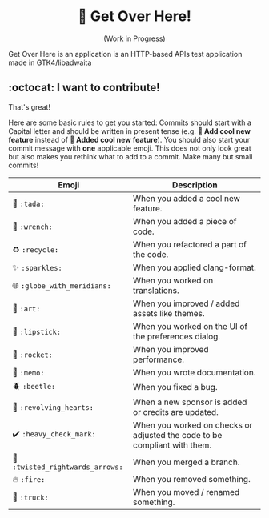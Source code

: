 <!-- Based on Burn My Window README -->
<h1 align="center">🔄 Get Over Here!</h1>
<p align="center">(Work in Progress)</p>

<!-- <p align="center"> -->
<!-- <a href="https://extensions.gnome.org/extension/4679/burn-my-windows/"><img src="https://img.shields.io/badge/Download-extensions.gnome.org-e67f4d.svg?logo=gnome&logoColor=lightgrey&labelColor=303030" /></a><br/> -->
<!-- <a href="https://github.com/Schneegans/Burn-My-Windows/actions"><img src="https://github.com/Schneegans/Burn-My-Windows/workflows/Checks/badge.svg?branch=main" /></a> -->
<!-- <a href="LICENSE"><img src="https://img.shields.io/badge/License-GPLv3-blue.svg?labelColor=303030" /></a> -->
<!-- <a href="https://hosted.weblate.org/engage/burn-my-windows/"><img src="https://img.shields.io/weblate/progress/burn-my-windows?label=Translated&logo=weblate&logoColor=lightgray&labelColor=303030" /></a> -->
<!-- <a href="scripts/cloc.sh"><img src="https://img.shields.io/endpoint?url=https://gist.githubusercontent.com/Schneegans/8cf45f23253ff09b21196e7271378762/raw/loc.json" /></a> -->
<!-- <a href="scripts/cloc.sh"><img src="https://img.shields.io/endpoint?url=https://gist.githubusercontent.com/Schneegans/8cf45f23253ff09b21196e7271378762/raw/comments.json" /></a> -->
<!-- </p> -->

Get Over Here is an application is an HTTP-based APIs test application made in GTK4/libadwaita

<!-- Effect | Preview -->
<!-- -----|-------- -->
<!-- **Apparition** <br> This effect hides your windows by violently sucking them into the void of magic! | <img src ="docs/pics/apparition.gif" /> -->
<!-- **Broken Glass** <br> Shatter your windows into a shower sharp shards! This effect can be configured so that the shards fly away from your mouse pointer position!| <img src ="docs/pics/glass.gif" /> -->
<!-- **Doom** <br> Melt your windows. Inspired by the legendary screen transitions of the original Doom. | <img src ="docs/pics/doom.gif" /> -->
<!-- **Energize A** <br> Beam your windows away! | <img src ="docs/pics/energizeA.gif" /> -->
<!-- **Energize B** <br> Using different transporter technology results in an alternative visual effect. | <img src ="docs/pics/energizeB.gif" /> -->
<!-- **Fire** <br> The classic effect inspired by Compiz. However, this is implemented using a GLSL shader and not with a particle system like in the old days. | <img src ="docs/pics/fire.gif" /> -->
<!-- **Hexagon** <br> With glowing lines and hexagon-shaped tiles, this effect looks very sci-fi. | <img src ="docs/pics/hexagon.gif" /> -->
<!-- **Incinerate** <br> A less snappy but definitely more fancy take on the fire effect. | <img src ="docs/pics/incinerate.gif" /> -->
<!-- **Matrix** <br> Turn your windows into a shower of green letters! The color is actually configurable.| <img src ="docs/pics/matrix.gif" /> -->
<!-- **Pixelate** <br> Pixelate your windows and randomly hide pixels until the entire window is gone.| <img src ="docs/pics/pixelate.gif" /> -->
<!-- **Pixel Wheel** <br> This simple effect pixelates the window and hides the pixels in a wheel-like fashion.| <img src ="docs/pics/pixel-wheel.gif" /> -->
<!-- **Pixel Wipe** <br> This effect pixelates the window and hides the pixels radially, starting from the pointer position.| <img src ="docs/pics/pixel-wipe.gif" /> -->
<!-- **Snap of Disintegration** <br> Dissolve your windows into a cloud of dust.| <img src ="docs/pics/snap.gif" /> -->
<!-- **T-Rex Attack** <br> Destroy your windows with a series of violent slashes!| <img src ="docs/pics/trex.gif" /> -->
<!-- **TV-Effect** <br> This is a very simple effect to demonstrate that this extension could also be used in a more professional environment. | <img src ="docs/pics/tv.gif" /> -->
<!-- **Wisps** <br> Let your windows be carried away to the realm of dreams by these little fairies! | <img src ="docs/pics/wisps.gif" /> -->
<!-- **Your Effect!** <br> The extension is very modular and with a bit of creativity and GLSL knowledge, [you can easily create your own effects](docs/how-to-create-new-effects.md). | [![Create your own effects](docs/pics/custom.jpg)](docs/how-to-create-new-effects.md) -->
<!--  -->
<!-- ## ✅ Supported Versions -->
<!--  -->
<!-- Not every effect is available on each version of GNOME or KWin. -->
<!-- Below is a table which summarizes the current availability for all effects. -->
<!--  -->
<!-- <table width="100%"> -->
<!-- <tr> -->
<!-- <td></td> -->
<!-- <td colspan="5"><strong>GNOME</strong></td> -->
<!-- <td colspan="1"><strong>KWin</strong></td> -->
<!-- </tr> -->
<!-- <tr><td></td>                        <td>3.36</td><td>3.38</td><td>40</td><td>41</td><td>42</td><td>5.25.0</td></tr> -->
<!-- <tr><td>Apparition</td>              <td>  </td>   <td>✅</td>  <td>✅</td><td>✅</td><td>✅</td><td>  </td>   </tr> -->
<!-- <tr><td>Broken Glass</td>            <td>  </td>   <td>  </td>  <td>✅</td><td>✅</td><td>✅</td><td>  </td>   </tr> -->
<!-- <tr><td>Doom</td>                    <td>  </td>   <td>✅</td>  <td>✅</td><td>✅</td><td>✅</td><td>✅</td>   </tr> -->
<!-- <tr><td>Energize A</td>              <td>✅</td>   <td>✅</td>  <td>✅</td><td>✅</td><td>✅</td><td>✅</td>   </tr> -->
<!-- <tr><td>Energize B</td>              <td>✅</td>   <td>✅</td>  <td>✅</td><td>✅</td><td>✅</td><td>✅</td>   </tr> -->
<!-- <tr><td>Fire</td>                    <td>✅</td>   <td>✅</td>  <td>✅</td><td>✅</td><td>✅</td><td>✅</td>   </tr> -->
<!-- <tr><td>Hexagon</td>                 <td>✅</td>   <td>✅</td>  <td>✅</td><td>✅</td><td>✅</td><td>✅</td>   </tr> -->
<!-- <tr><td>Incinerate</td>              <td>✅</td>   <td>✅</td>  <td>✅</td><td>✅</td><td>✅</td><td>✅</td>   </tr> -->
<!-- <tr><td>Matrix</td>                  <td>  </td>   <td>  </td>  <td>✅</td><td>✅</td><td>✅</td><td>  </td>   </tr> -->
<!-- <tr><td>Pixelate</td>                <td>✅</td>   <td>✅</td>  <td>✅</td><td>✅</td><td>✅</td><td>✅</td>   </tr> -->
<!-- <tr><td>Pixel Wheel</td>             <td>✅</td>   <td>✅</td>  <td>✅</td><td>✅</td><td>✅</td><td>✅</td>   </tr> -->
<!-- <tr><td>Pixel Wipe</td>              <td>✅</td>   <td>✅</td>  <td>✅</td><td>✅</td><td>✅</td><td>✅</td>   </tr> -->
<!-- <tr><td>Snap of Disintegration</td>  <td>  </td>   <td>  </td>  <td>✅</td><td>✅</td><td>✅</td><td>  </td>   </tr> -->
<!-- <tr><td>T-Rex Attack</td>            <td>  </td>   <td>  </td>  <td>✅</td><td>✅</td><td>✅</td><td>  </td>   </tr> -->
<!-- <tr><td>TV-Effect</td>               <td>✅</td>   <td>✅</td>  <td>✅</td><td>✅</td><td>✅</td><td>✅</td>   </tr> -->
<!-- <tr><td>Wisps</td>                   <td>✅</td>   <td>✅</td>  <td>✅</td><td>✅</td><td>✅</td><td>✅</td>   </tr> -->
<!-- </table> -->
<!--  -->

<!-- ## 💞 These People _love_ this Extension -->
<!--  -->
<!-- While [coding new features](docs/how-to-create-new-effects.md) or [translating the extension](https://hosted.weblate.org/engage/burn-my-windows/) are the most awesome ways to contribute, providing financial support will help me stay motivated to invest my spare time to keep the project alive in the future. -->

<!-- <h3 align="center">🥇 Current Gold Sponsors</h3> -->
<!-- <p align="center"> -->
<!--   <a href="https://github.com/D3vil0p3r">D3vil0p3r</a><br> -->
<!--   Maxence Sebald<br> -->
<!--   <a href="https://github.com/dennis1248">Dennis ten Hoove</a><br> -->
<!-- </p> -->

<!-- <h3 align="center">🥈 Current Silver Sponsors</h3> -->
<!-- <p align="center"> -->
<!--   <a href="https://github.com/danielheadbang">@danielheadbang</a><br> -->
<!--   <a href="https://github.com/MRR-dev">@MRR-dev</a><br> -->
<!--   <a href="https://github.com/castrojo">Jorge Castro</a><br> -->
<!-- </p> -->

<!-- <h3 align="center">🥉 Current Bronze Sponsors</h3> -->
<!-- <p align="center"> -->
<!--   <a href='https://github.com/AngelBrielez'>Angel Brielez</a> -->
  <!-- <a href="https://github.com/sponsors/Schneegans">Become the first!</a><br> -->
<!-- </p> -->

<!-- <h3 align="center">🏅 Previous Sponsors and One-Time Donators</h3> -->
<!-- <p align="center"> -->
<!--   <a href="https://github.com/Aggraxis">@Aggraxis</a><br> -->
<!--   <a href="https://twitter.com/tjiiik">tj3k</a><br> -->
<!--   <a href="https://github.com/wolfyrion">@wolfyrion</a><br> -->
<!--   <a href="https://github.com/MrTomRod">@MrTomRod</a><br> -->
<!--   Pouhiou<br> -->
<!--   DAPREMONT Christophe<br> -->
<!--   <a href="https://github.com/manero6">@manero6</a><br> -->
<!--   <a href="https://github.com/RickStanley">@RickStanley</a><br> -->
<!-- </p> -->
<!--  -->
<!--  -->
<!-- Do you want to show that you love it too? You may <a href="https://github.com/sponsors/Schneegans">become a sponsor for as little as 1$ / month</a>! -->
<!-- If you like this extension, you may also want to try one of my other GNOME extensions: [🧊 Desktop-Cube](https://github.com/Schneegans/Desktop-Cube) or [🍰 Fly-Pie](https://github.com/Schneegans/Fly-Pie/)! -->
<!--  -->
<!-- ## ⬇️ Installation (GNOME) -->
<!--  -->
<!-- You can either install the Burn-My-Windows extension from extensions.gnome.org (a), download a stable release -->
<!-- from GitHub (b) or clone the latest version directly with `git` (c). -->
<!--  -->
<!-- ### a) Installing from extensions.gnome.org -->
<!--  -->
<!-- This is the easiest way to install the Burn-My-Windows extension. Just head over to -->
<!-- [extensions.gnome.org](https://extensions.gnome.org/extension/4679/burn-my-windows/) and flip the switch! -->
<!-- If you want to use a more up-to-date version, you can try one of the methods listed below. -->

<!-- ### b) Downloading a Stable Release -->
<!--  -->
<!-- Execute this command to download the latest stable release: -->
<!--  -->
<!-- ```bash -->
<!-- wget https://github.com/Schneegans/Burn-My-Windows/releases/latest/download/burn-my-windows@schneegans.github.com.zip -->
<!-- ``` -->
<!--  -->
<!-- Install it by executing the following command. If you have the Burn-My-Windows extension already installed and want to upgrade to -->
<!-- the latest version, append the `--force` flag in order to overwrite existing installs of the Burn-My-Windows extension. -->
<!--  -->
<!-- ```bash -->
<!-- gnome-extensions install burn-my-windows@schneegans.github.com.zip -->
<!-- ``` -->
<!--  -->
<!-- Then restart GNOME Shell with <kbd>Alt</kbd> + <kbd>F2</kbd>, <kbd>r</kbd> + <kbd>Enter</kbd>. -->
<!-- Or logout / login if you are on Wayland. -->
<!-- Then you can enable the extension with the *Gnome Tweak Tool*, the *Extensions* application or with this command: -->
<!--  -->
<!-- ```bash -->
<!-- gnome-extensions enable burn-my-windows@schneegans.github.com -->
<!-- ``` -->
<!--  -->
<!-- ### c) Cloning the Latest Version with `git` -->
<!--  -->
<!-- You should **not** clone the Burn-My-Windows extension directly to the `~/.local/share/gnome-shell/extensions` directory as this may get overridden occasionally! -->
<!-- Execute the clone command below where you want to have the source code of the extension. -->
<!--  -->
<!-- ```bash -->
<!-- git clone https://github.com/Schneegans/Burn-My-Windows.git -->
<!-- cd Burn-My-Windows -->
<!-- ``` -->
<!--  -->
<!-- Now you will have to install the extension. -->
<!-- The `make` command below compiles the locales, schemas and resources, creates a zip file of the extension and finally installs it with the `gnome-extensions` tool. -->
<!--  -->
<!-- ```bash -->
<!-- make install -->
<!-- ``` -->

<!-- Then restart GNOME Shell with <kbd>Alt</kbd> + <kbd>F2</kbd>, <kbd>r</kbd> + <kbd>Enter</kbd>. -->
<!-- Or logout / login if you are on Wayland. -->
<!-- Then you can enable the extension with the *Gnome Tweak Tool*, the *Extensions* application or with this command: -->
<!--  -->
<!-- ```bash -->
<!-- gnome-extensions enable burn-my-windows@schneegans.github.com -->
<!-- ``` -->

<!--  -->
<!-- ## ⬇️ Installation (KWin) -->
<!--  -->
<!-- You can either download the effects from the KDE store (a), download a stable version from GitHub (b) or clone the latest version directly with `git` (c). -->
<!--  -->
<!-- ### a) Download from the [KDE Store](https://store.kde.org/p/1861183) -->
<!--  -->
<!-- You can directly get the effects from within your system settings. Just go to your System Settings, then "Workspace Behavior", and "Desktop Effects". Then click on "Get new Desktop Effetcs...". -->
<!--  -->
<!-- ### b) Downloading a Stable Release -->
<!--  -->
<!-- Execute this command to download the latest stable release: -->
<!--  -->
<!-- ```bash -->
<!-- wget https://github.com/Schneegans/Burn-My-Windows/releases/latest/download/burn_my_windows_kwin4.tar.gz -->
<!-- ``` -->
<!--  -->
<!-- Install it by executing the following commands. -->
<!--  -->
<!-- ```bash -->
<!-- mkdir -p ~/.local/share/kwin/effects -->
<!-- tar -xf burn_my_windows_kwin4.tar.gz -C ~/.local/share/kwin/effects -->
<!-- ``` -->
<!--  -->
<!-- Then select the desired effects in the system settings under "Desktop Effects". -->
<!--  -->
<!--  -->
<!-- ### c) Cloning the Latest Version with `git` -->
<!--  -->
<!-- Execute the clone command below where you want to have the source code of the extension. -->
<!--  -->
<!-- ```bash -->
<!-- git clone https://github.com/Schneegans/Burn-My-Windows.git -->
<!-- cd Burn-My-Windows -->
<!-- ``` -->
<!--  -->
<!-- Now you will have to build the effects and copy them to your KWin effect directory. -->
<!--  -->
<!-- ```bash -->
<!-- ./kwin/build.sh -->
<!-- mkdir -p ~/.local/share/kwin/effects -->
<!-- tar -xf kwin/burn_my_windows_kwin4.tar.gz -C ~/.local/share/kwin/effects -->
<!-- ``` -->
<!--  -->
<!-- That's it! -->
<!-- You can now select the desired effects in the system settings under "Desktop Effects". -->
<!--  -->

## :octocat: I want to contribute!

That's great!

Here are some basic rules to get you started:
Commits should start with a Capital letter and should be written in present tense (e.g. __:tada: Add cool new feature__ instead of __:tada: Added cool new feature__).
You should also start your commit message with **one** applicable emoji.
This does not only look great but also makes you rethink what to add to a commit. Make many but small commits!

Emoji | Description
------|------------
:tada: `:tada:` | When you added a cool new feature.
:wrench: `:wrench:` | When you added a piece of code.
:recycle: `:recycle:` | When you refactored a part of the code.
:sparkles: `:sparkles:` | When you applied clang-format.
:globe_with_meridians: `:globe_with_meridians:` | When you worked on translations.
:art: `:art:` | When you improved / added assets like themes.
:lipstick: `:lipstick:` | When you worked on the UI of the preferences dialog.
:rocket: `:rocket:` | When you improved performance.
:memo: `:memo:` | When you wrote documentation.
:beetle: `:beetle:` | When you fixed a bug.
:revolving_hearts: `:revolving_hearts:` | When a new sponsor is added or credits are updated.
:heavy_check_mark: `:heavy_check_mark:` | When you worked on checks or adjusted the code to be compliant with them.
:twisted_rightwards_arrows: `:twisted_rightwards_arrows:` | When you merged a branch.
:fire: `:fire:` | When you removed something.
:truck: `:truck:` | When you moved / renamed something.


